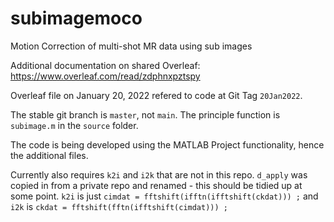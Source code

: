 # subimagemoco
Motion Correction of multi-shot MR data using sub images

Additional documentation on shared Overleaf:
https://www.overleaf.com/read/zdphnxpztspy 

Overleaf file on January 20, 2022 refered to code at Git Tag `20Jan2022`.

The stable git branch is `master`, not `main`. The principle function is `subimage.m` in the `source` folder.

The code is being developed using the MATLAB Project functionality, hence the additional files. 

Currently also requires `k2i` and `i2k` that are not in this repo. `d_apply` was copied in from a private repo and renamed - this should be tidied up at some point. `k2i` is just 
`cimdat = fftshift(ifftn(ifftshift(ckdat))) ;` and `i2k` is `ckdat = fftshift(fftn(ifftshift(cimdat))) ;`

